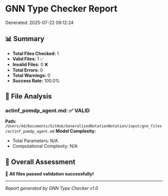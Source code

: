 # GNN Type Checker Report
Generated: 2025-07-22 09:12:24

## 📊 Summary

- **Total Files Checked:** 1
- **Valid Files:** 1 ✅
- **Invalid Files:** 0 ❌
- **Total Errors:** 0
- **Total Warnings:** 0
- **Success Rate:** 100.0%

## 📁 File Analysis

### actinf_pomdp_agent.md: ✅ VALID
**Path:** `/Users/4d/Documents/GitHub/GeneralizedNotationNotation/input/gnn_files/actinf_pomdp_agent.md`
**Model Complexity:**
  - Total Parameters: N/A
  - Computational Complexity: N/A

## 🎯 Overall Assessment

🎉 **All files passed validation successfully!**

---
*Report generated by GNN Type Checker v1.0*